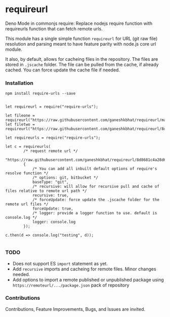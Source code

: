 # requireurl

Deno Mode in commonjs require: Replace nodejs require function with requireurls function that can fetch remote urls.

This module has a single simple function `requireurl` for URL (git raw file) resolution and parsing meant to have feature parity with node.js core url module.

It also, by default, allows for cacheing files in the repository. The files are stored in `.jscache` folder. The file can be pulled from the cache, if already cached. You can force update the cache file if needed.

### Installation

`npm install require-urls --save`

```

let requireurl = require("require-urls");

let fileone = requireurl("https://raw.githubusercontent.com/ganeshkbhat/requireurl/main/index.js");
let filetwo = requireurl("https://raw.githubusercontent.com/ganeshkbhat/requireurl/8d8681c4a28d64f23fb473064fa86880a0b930ff/index.js");

let requireurls = require("require-urls");

let c = requireurls(
        /* request remote url */
        "https://raw.githubusercontent.com/ganeshkbhat/requireurl/8d8681c4a28d64f23fb473064fa86880a0b930ff/index.js",
        {
            /* You can add all inbuilt default options of require's resolve function */
            /* options: git, bitbucket */
            baseType: "git",
            /* recursive: will allow for recursive pull and cache of files relative to remote url path */
            recursive: true,
            /* forceUpdate: force update the .jscache folder for the remote url files */
            forceUpdate: true,
            /* logger: provide a logger function to use. default is console.log */
            logger: console.log
        });

c.then(d => console.log("testing", d));


```

### TODO

- Does not support ES `import` statement as yet.
- Add `recursive` imports and cacheing for remote files. Minor changes needed.
- Add options to import a remote published or unpublished package using `https://remoteurl/.../package.json` pack of repository

### Contributions

Contributions, Feature Improvements, Bugs, and Issues are invited.
